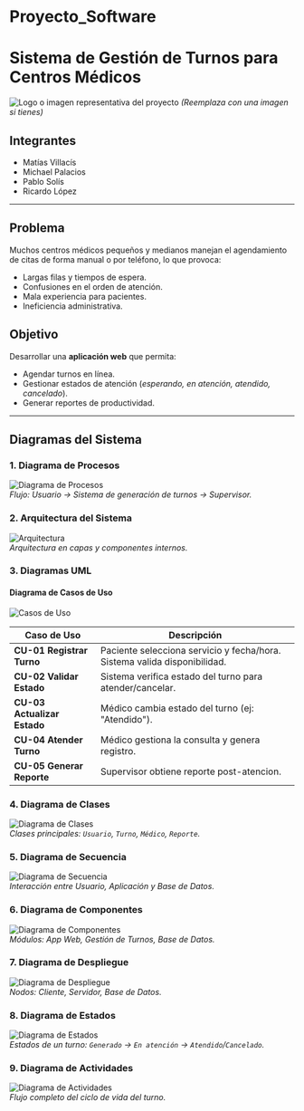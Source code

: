 # Proyecto_Software

# Sistema de Gestión de Turnos para Centros Médicos

![Logo o imagen representativa del proyecto](docs/img/Arquitectura.png) *(Reemplaza con una imagen si tienes)*

## Integrantes
- Matías Villacís
- Michael Palacios
- Pablo Solís
- Ricardo López

---

## Problema
Muchos centros médicos pequeños y medianos manejan el agendamiento de citas de forma manual o por teléfono, lo que provoca:
- Largas filas y tiempos de espera.
- Confusiones en el orden de atención.
- Mala experiencia para pacientes.
- Ineficiencia administrativa.

## Objetivo
Desarrollar una **aplicación web** que permita:
- Agendar turnos en línea.
- Gestionar estados de atención (*esperando, en atención, atendido, cancelado*).
- Generar reportes de productividad.

---

## Diagramas del Sistema

### 1. Diagrama de Procesos
![Diagrama de Procesos](docs/diagramas/Diagrama_de_Proceso.png)  
*Flujo: Usuario → Sistema de generación de turnos → Supervisor.*

### 2. Arquitectura del Sistema
![Arquitectura](docs/diagramas/Arquitectura.png)  
*Arquitectura en capas y componentes internos.*

### 3. Diagramas UML
#### Diagrama de Casos de Uso
![Casos de Uso](docs/diagramas/Diagrama_Caso_de_Uso.png)  

| **Caso de Uso**       | **Descripción**                                                                 |
|------------------------|---------------------------------------------------------------------------------|
| **CU-01 Registrar Turno** | Paciente selecciona servicio y fecha/hora. Sistema valida disponibilidad.       |
| **CU-02 Validar Estado**  | Sistema verifica estado del turno para atender/cancelar.                        |
| **CU-03 Actualizar Estado** | Médico cambia estado del turno (ej: "Atendido").                               |
| **CU-04 Atender Turno**    | Médico gestiona la consulta y genera registro.                                  |
| **CU-05 Generar Reporte**  | Supervisor obtiene reporte post-atencion.                                      |

### 4. Diagrama de Clases
![Diagrama de Clases](docs/diagramas/Diagrama_de_Clase.png)  
*Clases principales: `Usuario`, `Turno`, `Médico`, `Reporte`.*

### 5. Diagrama de Secuencia
![Diagrama de Secuencia](docs/diagramas/Diagrama_Secuencia_Corregido.drawio.png)  
*Interacción entre Usuario, Aplicación y Base de Datos.*

### 6. Diagrama de Componentes
![Diagrama de Componentes](docs/diagramas/Diagrama_Componentes.drawio.png)  
*Módulos: App Web, Gestión de Turnos, Base de Datos.*

### 7. Diagrama de Despliegue
![Diagrama de Despliegue](docs/diagramas/Diagrama_de_Despliegue.drawio.png)  
*Nodos: Cliente, Servidor, Base de Datos.*

### 8. Diagrama de Estados
![Diagrama de Estados](docs/diagramas/Diagrama_Estado.drawio.png)  
*Estados de un turno: `Generado` → `En atención` → `Atendido`/`Cancelado`.*

### 9. Diagrama de Actividades
![Diagrama de Actividades](docs/diagramas/Diagrama_Actividades.drawio.png)  
*Flujo completo del ciclo de vida del turno.*
